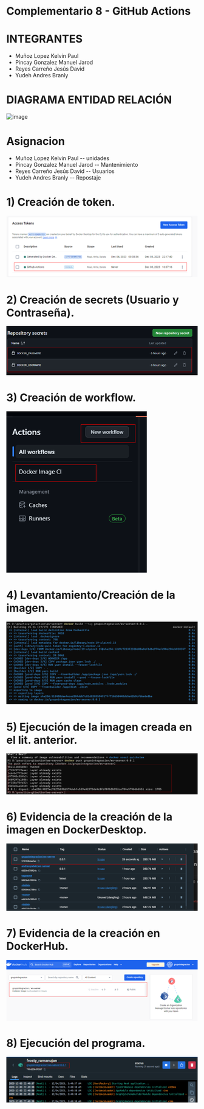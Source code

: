 # Complementario 8 - GitHub Actions


# INTEGRANTES
* Muñoz Lopez Kelvin Paul
* Pincay Gonzalez Manuel Jarod
* Reyes Carreño Jesús David 
* Yudeh Andres Branly  

# DIAGRAMA ENTIDAD RELACIÓN
![image](https://github.com/AndresYudeh/ActividadDiagnostica/assets/103917223/805eed22-df02-43bd-bf4b-97b528a8823f)

# Asignacion
* Muñoz Lopez Kelvin Paul  -- unidades
* Pincay Gonzalez Manuel Jarod -- Mantenimiento
* Reyes Carreño Jesús David -- Usuarios
* Yudeh Andres Branly -- Repostaje




# 1) Creación de token.
![Alt text](Evidencias/1.png)

# 2) Creación de secrets (Usuario y Contraseña).
![Alt text](Evidencias/2.png)

# 3) Creación de workflow.
![Alt text](Evidencias/3.png)

# 4) Levantamiento/Creación de la imagen.
![Alt text](Evidencias/4.png)

# 5)  Ejecución de la imagen creada en el lit. anterior.
![Alt text](Evidencias/5.png)

# 6)  Evidencia de la creación de la imagen en DockerDesktop.
![Alt text](Evidencias/6.png)

# 7)  Evidencia de la creación en DockerHub.
![Alt text](Evidencias/7.png)

# 8)  Ejecución del programa.
![Alt text](Evidencias/8.png)

